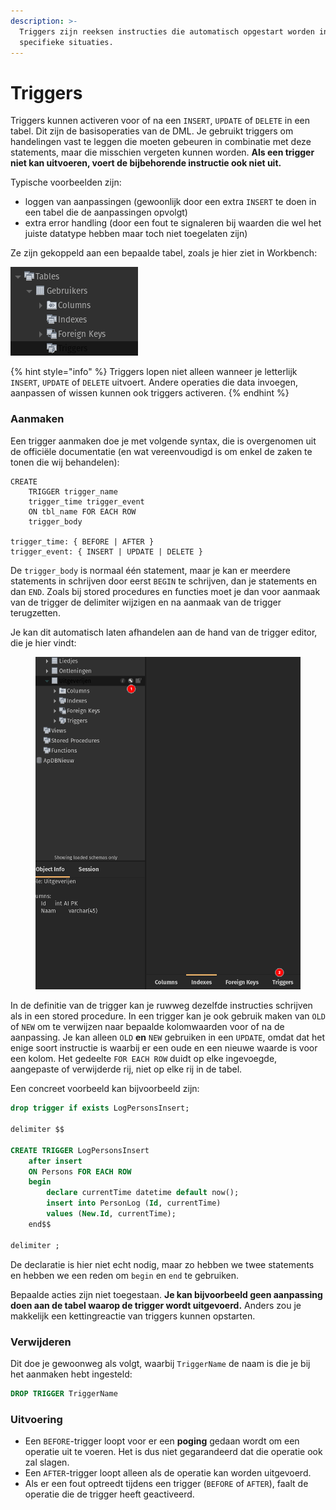 ```yaml
---
description: >-
  Triggers zijn reeksen instructies die automatisch opgestart worden in
  specifieke situaties.
---
```


# Triggers

Triggers kunnen activeren voor of na een `INSERT`, `UPDATE` of `DELETE` in een tabel. Dit zijn de basisoperaties van de DML. Je gebruikt triggers om handelingen vast te leggen die moeten gebeuren in combinatie met deze statements, maar die misschien vergeten kunnen worden. **Als een trigger niet kan uitvoeren, voert de bijbehorende instructie ook niet uit.**

Typische voorbeelden zijn:

* loggen van aanpassingen (gewoonlijk door een extra `INSERT` te doen in een tabel die de aanpassingen opvolgt)
* extra error handling (door een fout te signaleren bij waarden die wel het juiste datatype hebben maar toch niet toegelaten zijn)

Ze zijn gekoppeld aan een bepaalde tabel, zoals je hier ziet in Workbench:

![](../../.gitbook/assets/triggers-voor-tabel.png)

{% hint style="info" %}
Triggers lopen niet alleen wanneer je letterlijk `INSERT`, `UPDATE` of `DELETE` uitvoert. Andere operaties die data invoegen, aanpassen of wissen kunnen ook triggers activeren.
{% endhint %}

### Aanmaken <a href="#aanmaken" id="aanmaken"></a>

Een trigger aanmaken doe je met volgende syntax, die is overgenomen uit de officiële documentatie (en wat vereenvoudigd is om enkel de zaken te tonen die wij behandelen):

```
CREATE
    TRIGGER trigger_name
    trigger_time trigger_event
    ON tbl_name FOR EACH ROW
    trigger_body

trigger_time: { BEFORE | AFTER }
trigger_event: { INSERT | UPDATE | DELETE }
```

De `trigger_body` is normaal één statement, maar je kan er meerdere statements in schrijven door eerst `BEGIN` te schrijven, dan je statements en dan `END`. Zoals bij stored procedures en functies moet je dan voor aanmaak van de trigger de delimiter wijzigen en na aanmaak van de trigger terugzetten.

Je kan dit automatisch laten afhandelen aan de hand van de trigger editor, die je hier vindt:

<figure><img src="../../.gitbook/assets/trigger-editor.png" alt=""><figcaption></figcaption></figure>

In de definitie van de trigger kan je ruwweg dezelfde instructies schrijven als in een stored procedure. In een trigger kan je ook gebruik maken van `OLD` of `NEW` om te verwijzen naar bepaalde kolomwaarden voor of na de aanpassing. Je kan alleen `OLD` **en** `NEW` gebruiken in een `UPDATE`, omdat dat het enige soort instructie is waarbij er een oude en een nieuwe waarde is voor een kolom. Het gedeelte `FOR EACH ROW` duidt op elke ingevoegde, aangepaste of verwijderde rij, niet op elke rij in de tabel.&#x20;

Een concreet voorbeeld kan bijvoorbeeld zijn:

```sql
drop trigger if exists LogPersonsInsert;

delimiter $$

CREATE TRIGGER LogPersonsInsert
    after insert
    ON Persons FOR EACH ROW
    begin
        declare currentTime datetime default now();
        insert into PersonLog (Id, currentTime)
        values (New.Id, currentTime);
    end$$
    
delimiter ;
```

De declaratie is hier niet echt nodig, maar zo hebben we twee statements en hebben we een reden om `begin` en `end` te gebruiken.

Bepaalde acties zijn niet toegestaan. **Je kan bijvoorbeeld geen aanpassing doen aan de tabel waarop de trigger wordt uitgevoerd.** Anders zou je makkelijk een kettingreactie van triggers kunnen opstarten.

### Verwijderen

Dit doe je gewoonweg als volgt, waarbij `TriggerName` de naam is die je bij het aanmaken hebt ingesteld:

```sql
DROP TRIGGER TriggerName
```

### Uitvoering

* Een `BEFORE`-trigger loopt voor er een **poging** gedaan wordt om een operatie uit te voeren. Het is dus niet gegarandeerd dat die operatie ook zal slagen.
* Een `AFTER`-trigger loopt alleen als de operatie kan worden uitgevoerd.
* Als er een fout optreedt tijdens een trigger (`BEFORE` of `AFTER`), faalt de operatie die de trigger heeft geactiveerd.

